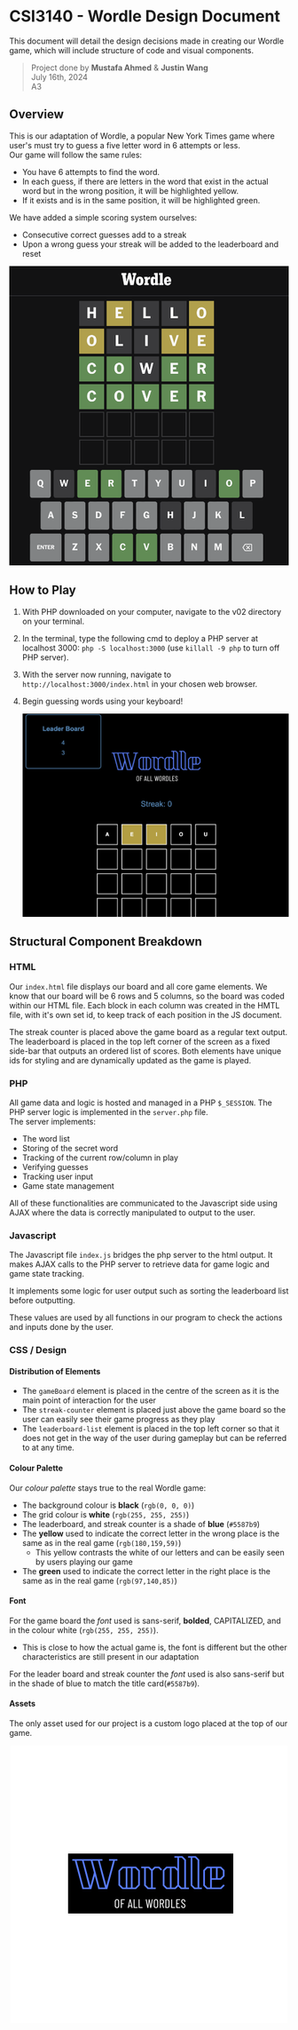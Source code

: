 # CSI3140 - Wordle Design Document

This document will detail the design decisions made in creating our Wordle game, which will include structure of code and visual components.

> Project done by **Mustafa Ahmed** & **Justin Wang** \
> July 16th, 2024 \
> A3

## Overview

This is our adaptation of Wordle, a popular New York Times game where user's must try to guess a five letter word in 6 attempts or less. \
Our game will follow the same rules:

- You have 6 attempts to find the word.
- In each guess, if there are letters in the word that exist in the actual word but in the wrong position, it will be highlighted yellow.
- If it exists and is in the same position, it will be highlighted green.

We have added a simple scoring system ourselves:

- Consecutive correct guesses add to a streak
- Upon a wrong guess your streak will be added to the leaderboard and reset
<picture>
 <source media="(prefers-color-scheme: dark)" srcset="../docs/wordle_example.png">
 <source media="(prefers-color-scheme: light)" srcset="../docs/wordle_example.png">
 <img alt="wordle" src="../docs/wordle_example.png">
</picture>

## How to Play

1. With PHP downloaded on your computer, navigate to the v02 directory on your terminal.

2. In the terminal, type the following cmd to deploy a PHP server at localhost 3000: `php -S localhost:3000` (use `killall -9 php` to turn off PHP server).

3. With the server now running, navigate to `http://localhost:3000/index.html` in your chosen web browser.

4. Begin guessing words using your keyboard!
   <p align="center">
     <img src="../docs/our_wordle.png" alt="our wordle"/>
   </p>

## Structural Component Breakdown

### HTML

Our `index.html` file displays our board and all core game elements. We know that our board will be 6 rows and 5 columns, so the board was coded within our HTML file. Each block in each column was created in the HMTL file, with it's own set id, to keep track of each position in the JS document.

The streak counter is placed above the game board as a regular text output. The leaderboard is placed in the top left corner of the screen as a fixed side-bar that outputs an ordered list of scores. Both elements have unique ids for styling and are dynamically updated as the game is played.

### PHP

All game data and logic is hosted and managed in a PHP `$_SESSION`. The PHP server logic is implemented in the `server.php` file. \
The server implements:

- The word list
- Storing of the secret word
- Tracking of the current row/column in play
- Verifying guesses
- Tracking user input
- Game state management

All of these functionalities are communicated to the Javascript side using AJAX where the data is correctly manipulated to output to the user.

### Javascript

The Javascript file `index.js` bridges the php server to the html output. It makes AJAX calls to the PHP server to retrieve data for game logic and game state tracking.

It implements some logic for user output such as sorting the leaderboard list before outputting.

These values are used by all functions in our program to check the actions and inputs done by the user.

### CSS / Design

#### Distribution of Elements

- The `gameBoard` element is placed in the centre of the screen as it is the main point of interaction for the user
- The `streak-counter` element is placed just above the game board so the user can easily see their game progress as they play
- The `leaderboard-list` element is placed in the top left corner so that it does not get in the way of the user during gameplay but can be referred to at any time.

#### Colour Palette

Our _colour palette_ stays true to the real Wordle game:

- The background colour is **black** (`rgb(0, 0, 0)`)
- The grid colour is **white** (`rgb(255, 255, 255)`)
- The leaderboard, and streak counter is a shade of **blue** (`#5587b9`)
- The **yellow** used to indicate the correct letter in the wrong place is the same as in the real game (`rgb(180,159,59)`)
  - This yellow contrasts the white of our letters and can be easily seen by users playing our game
- The **green** used to indicate the correct letter in the right place is the same as in the real game (`rgb(97,140,85)`)

#### Font

For the game board the _font_ used is sans-serif, **bolded**, CAPITALIZED, and in the colour white (`rgb(255, 255, 255)`).

- This is close to how the actual game is, the font is different but the other characteristics are still present in our adaptation

For the leader board and streak counter the _font_ used is also sans-serif but in the shade of blue to match the title card(`#5587b9`).

#### Assets

The only asset used for our project is a custom logo placed at the top of our game.

<p align="center">
  <img src="../docs/wordle_title.png" alt="Wordle_title"/>
</p>
